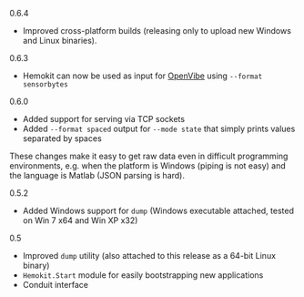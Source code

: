 0.6.4

  * Improved cross-platform builds (releasing only to upload new Windows and Linux binaries).

0.6.3

  * Hemokit can now be used as input for [OpenVibe](http://openvibe.inria.fr) using `--format sensorbytes`

0.6.0

  * Added support for serving via TCP sockets
  * Added `--format spaced` output for `--mode state` that simply prints values separated by spaces
  
  These changes make it easy to get raw data even in difficult programming environments, e.g. when the platform is Windows (piping is not easy) and the language is Matlab (JSON parsing is hard).

0.5.2

  * Added Windows support for `dump` (Windows executable attached, tested on Win 7 x64 and Win XP x32)

0.5

  * Improved `dump` utility (also attached to this release as a 64-bit Linux binary)
  * `Hemokit.Start` module for easily bootstrapping new applications
  * Conduit interface

